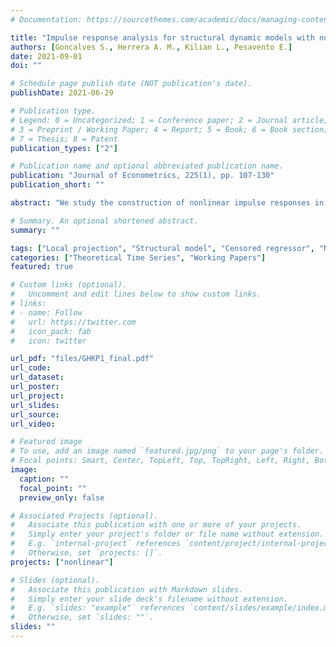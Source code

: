 ```yaml
---
# Documentation: https://sourcethemes.com/academic/docs/managing-content/

title: "Impulse response analysis for structural dynamic models with nonlinear regressors"
authors: [Goncalves S., Herrera A. M., Kilian L., Pesavento E.]
date: 2021-09-01
doi: ""

# Schedule page publish date (NOT publication's date).
publishDate: 2021-06-29

# Publication type.
# Legend: 0 = Uncategorized; 1 = Conference paper; 2 = Journal article;
# 3 = Preprint / Working Paper; 4 = Report; 5 = Book; 6 = Book section;
# 7 = Thesis; 8 = Patent
publication_types: ["2"]

# Publication name and optional abbreviated publication name.
publication: "Journal of Econometrics, 225(1), pp. 107-130"
publication_short: ""

abstract: "We study the construction of nonlinear impulse responses in linear structural dynamic models that include nonlinearly transformed regressors. We derive the closed-form solution for the population impulse responses to a given shock and propose a control function approach to estimating these responses without taking a stand on how the remainder of the model is identified. Our plug-in estimator dispenses with the need for simulations and, unlike conventional local projection (LP) estimators, is consistent. A modified LP estimator is shown to be consistent in special cases, but less accurate in nite samples than the plug-in estimator."

# Summary. An optional shortened abstract.
summary: ""

tags: ["Local projection", "Structural model", "Censored regressor", "Nonlinear transformation", "Nonlinear responses", "Monte Carlo integration"]
categories: ["Theoretical Time Series", "Working Papers"]
featured: true

# Custom links (optional).
#   Uncomment and edit lines below to show custom links.
# links:
# - name: Follow
#   url: https://twitter.com
#   icon_pack: fab
#   icon: twitter

url_pdf: "files/GHKP1_final.pdf"
url_code:
url_dataset:
url_poster:
url_project:
url_slides:
url_source:
url_video:

# Featured image
# To use, add an image named `featured.jpg/png` to your page's folder. 
# Focal points: Smart, Center, TopLeft, Top, TopRight, Left, Right, BottomLeft, Bottom, BottomRight.
image:
  caption: ""
  focal_point: ""
  preview_only: false

# Associated Projects (optional).
#   Associate this publication with one or more of your projects.
#   Simply enter your project's folder or file name without extension.
#   E.g. `internal-project` references `content/project/internal-project/index.md`.
#   Otherwise, set `projects: []`.
projects: ["nonlinear"]

# Slides (optional).
#   Associate this publication with Markdown slides.
#   Simply enter your slide deck's filename without extension.
#   E.g. `slides: "example"` references `content/slides/example/index.md`.
#   Otherwise, set `slides: ""`.
slides: ""
---
```


